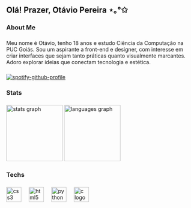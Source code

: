 ## Olá! Prazer, Otávio Pereira ⋆｡°✩

<h3 align="left">About Me</h3>

###

<p align="left">Meu nome é Otávio, tenho 18 anos e estudo Ciência da Computação na PUC Goiás. Sou um aspirante a front-end e designer, com interesse em criar interfaces que sejam tanto práticas quanto visualmente marcantes. Adoro explorar ideias que conectam tecnologia e estética.</p>

###
[![spotify-github-profile](https://spotify-github-profile.kittinanx.com/api/view?uid=otavio-30&cover_image=true&theme=novatorem&show_offline=false&background_color=121212&interchange=true&bar_color=0a0b0a&bar_color_cover=false)](https://spotify-github-profile.kittinanx.com/api/view?uid=otavio-30&redirect=true)


<h3 align="left">Stats</h3>

###

<div align="left">
  <img src="https://github-readme-stats.vercel.app/api?username=Otssz&hide_title=false&hide_rank=false&show_icons=true&include_all_commits=true&count_private=true&disable_animations=false&theme=midnight-purple&locale=en&hide_border=false&order=1" height="150" alt="stats graph"  />
  <img src="https://github-readme-stats.vercel.app/api/top-langs?username=Otssz&locale=en&hide_title=false&layout=compact&card_width=320&langs_count=5&theme=midnight-purple&hide_border=false&order=2" height="150" alt="languages graph"  />
</div>

###

<h3 align="left">Techs</h3>

###

<div align="left">
  <img src="https://cdn.jsdelivr.net/gh/devicons/devicon/icons/css3/css3-original.svg" height="40" alt="css3 logo"  />
  <img width="12" />
  <img src="https://cdn.jsdelivr.net/gh/devicons/devicon/icons/html5/html5-original.svg" height="40" alt="html5 logo"  />
  <img width="12" />
  <img src="https://cdn.jsdelivr.net/gh/devicons/devicon/icons/python/python-original.svg" height="40" alt="python logo"  />
  <img width="12" />
  <img src="https://cdn.jsdelivr.net/gh/devicons/devicon/icons/c/c-original.svg" height="40" alt="c logo"  />
</div>

###
